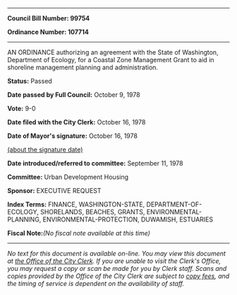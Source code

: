 

********

**Council Bill Number: 99754**
   
**Ordinance Number: 107714**
********

 AN ORDINANCE authorizing an agreement with the State of Washington, Department of Ecology, for a Coastal Zone Management Grant to aid in shoreline management planning and administration.

**Status:** Passed
   
**Date passed by Full Council:** October 9, 1978
   
**Vote:** 9-0
   
**Date filed with the City Clerk:** October 16, 1978
   
**Date of Mayor's signature:** October 16, 1978
   
[(about the signature date)](/~public/approvaldate.htm)
   
   
   
**Date introduced/referred to committee:** September 11, 1978
   
**Committee:** Urban Development Housing
   
**Sponsor:** EXECUTIVE REQUEST
   
   
**Index Terms:** FINANCE, WASHINGTON-STATE, DEPARTMENT-OF-ECOLOGY, SHORELANDS, BEACHES, GRANTS, ENVIRONMENTAL-PLANNING, ENVIRONMENTAL-PROTECTION, DUWAMISH, ESTUARIES

**Fiscal Note:**_(No fiscal note available at this time)_
********

_No text for this document is available on-line. You may view this document at [the Office of the City Clerk](http://www.seattle.gov/leg/clerk/contactUs.htm). If you are unable to visit the Clerk's Office, you may request a copy or scan be made for you by Clerk staff. Scans and copies provided by the Office of the City Clerk are subject to [copy fees](http://clerk.seattle.gov/~public/clerkfees.htm), and the timing of service is dependent on the availability of staff._

